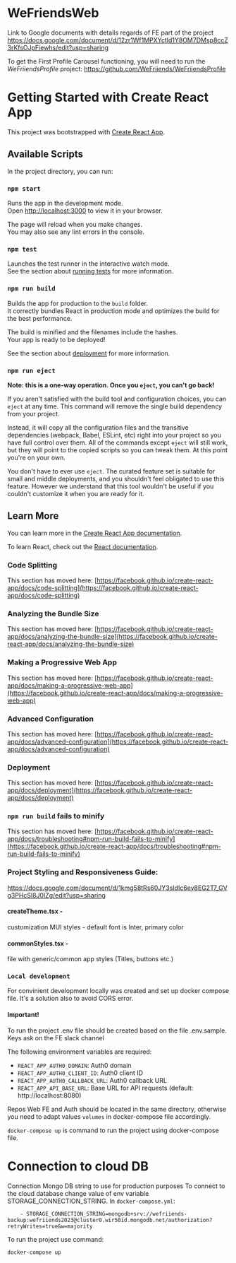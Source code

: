 # WeFriendsWeb

Link to Google documents with details regards of FE part of the project
https://docs.google.com/document/d/12zr1Wf1MPXYctld1Y8OM7DMsp8ccZ3rKfsOJpFiewhs/edit?usp=sharing

To get the First Profile Carousel functioning, you will need to run the *WeFriiendsProfile* project:
https://github.com/WeFriiends/WeFriiendsProfile

# Getting Started with Create React App

This project was bootstrapped with [Create React App](https://github.com/facebook/create-react-app).

## Available Scripts

In the project directory, you can run:

### `npm start`

Runs the app in the development mode.\
Open [http://localhost:3000](http://localhost:3000) to view it in your browser.

The page will reload when you make changes.\
You may also see any lint errors in the console.

### `npm test`

Launches the test runner in the interactive watch mode.\
See the section about [running tests](https://facebook.github.io/create-react-app/docs/running-tests) for more
information.

### `npm run build`

Builds the app for production to the `build` folder.\
It correctly bundles React in production mode and optimizes the build for the best performance.

The build is minified and the filenames include the hashes.\
Your app is ready to be deployed!

See the section about [deployment](https://facebook.github.io/create-react-app/docs/deployment) for more information.

### `npm run eject`

**Note: this is a one-way operation. Once you `eject`, you can't go back!**

If you aren't satisfied with the build tool and configuration choices, you can `eject` at any time. This command will
remove the single build dependency from your project.

Instead, it will copy all the configuration files and the transitive dependencies (webpack, Babel, ESLint, etc) right
into your project so you have full control over them. All of the commands except `eject` will still work, but they will
point to the copied scripts so you can tweak them. At this point you're on your own.

You don't have to ever use `eject`. The curated feature set is suitable for small and middle deployments, and you
shouldn't feel obligated to use this feature. However we understand that this tool wouldn't be useful if you couldn't
customize it when you are ready for it.

## Learn More

You can learn more in
the [Create React App documentation](https://facebook.github.io/create-react-app/docs/getting-started).

To learn React, check out the [React documentation](https://reactjs.org/).

### Code Splitting

This section has moved
here: [https://facebook.github.io/create-react-app/docs/code-splitting](https://facebook.github.io/create-react-app/docs/code-splitting)

### Analyzing the Bundle Size

This section has moved
here: [https://facebook.github.io/create-react-app/docs/analyzing-the-bundle-size](https://facebook.github.io/create-react-app/docs/analyzing-the-bundle-size)

### Making a Progressive Web App

This section has moved
here: [https://facebook.github.io/create-react-app/docs/making-a-progressive-web-app](https://facebook.github.io/create-react-app/docs/making-a-progressive-web-app)

### Advanced Configuration

This section has moved
here: [https://facebook.github.io/create-react-app/docs/advanced-configuration](https://facebook.github.io/create-react-app/docs/advanced-configuration)

### Deployment

This section has moved
here: [https://facebook.github.io/create-react-app/docs/deployment](https://facebook.github.io/create-react-app/docs/deployment)

### `npm run build` fails to minify

This section has moved
here: [https://facebook.github.io/create-react-app/docs/troubleshooting#npm-run-build-fails-to-minify](https://facebook.github.io/create-react-app/docs/troubleshooting#npm-run-build-fails-to-minify)

### Project Styling and Responsiveness Guide:

https://docs.google.com/document/d/1kmg58tRs60JY3sIdIc6ey8EG2T7_GVg3PHcSl8J0lZg/edit?usp=sharing

#### createTheme.tsx -

customization MUI styles - default font is Inter, primary color

#### commonStyles.tsx -

file with generic/common app styles (Titles, buttons etc.)

### `Local development`

For convinient development locally was created and set up docker compose file. It's a solution also to avoid CORS error.

#### Important!

To run the project .env file should be created based on the file .env.sample. Keys ask on the FE slack channel

The following environment variables are required:

- `REACT_APP_AUTH0_DOMAIN`: Auth0 domain
- `REACT_APP_AUTH0_CLIENT_ID`: Auth0 client ID
- `REACT_APP_AUTH0_CALLBACK_URL`: Auth0 callback URL
- `REACT_APP_API_BASE_URL`: Base URL for API requests (default: http://localhost:8080)

Repos Web FE and Auth should be located in the same directory, otherwise you need to adapt values `volumes` in
docker-compose file accordingly.

`docker-compose up` is command to run the project using docker-compose file.

# Connection to cloud DB

Connection Mongo DB string to use for production purposes
To connect to the cloud database change value of env variable STORAGE_CONNECTION_STRING.
In `docker-compose.yml`:

```
    - STORAGE_CONNECTION_STRING=mongodb+srv://wefriiends-backup:wefriiends2023@cluster0.wir50id.mongodb.net/authorization?retryWrites=true&w=majority
```

To run the project use command:

```
docker-compose up
```
